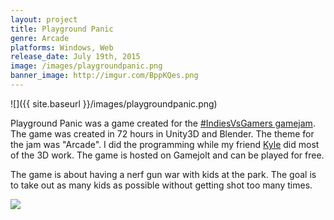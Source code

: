 ```yaml
---
layout: project
title: Playground Panic
genre: Arcade
platforms: Windows, Web
release_date: July 19th, 2015
image: /images/playgroundpanic.png
banner_image: http://imgur.com/BppKQes.png
---
```

![]({{ site.baseurl }}/images/playgroundpanic.png)

Playground Panic was a game created for the [#IndiesVsGamers gamejam](http://jams.gamejolt.io/indiesvsgamers).
           The game was created in 72 hours in Unity3D and Blender. The theme for the jam was "Arcade". I did the programming while my friend [Kyle](https://twitter.com/Kyle_Crafty) did most of the 3D work.
         The game is hosted on Gamejolt and can be played for free.
         
         
The game is about having a nerf gun war with kids at the park. The goal is to take out as many kids as possible without getting shot too many times.



<a href="http://gamejolt.com/games/playground-panic/80015"><img src="{{ site.baseurl }}/images/playongamejolt.png"></a>
